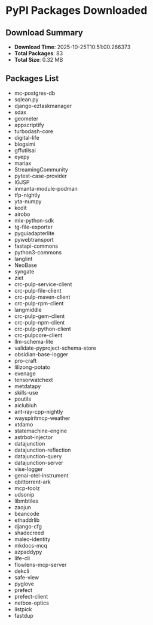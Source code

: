 # PyPI Packages Downloaded

## Download Summary
- **Download Time**: 2025-10-25T10:51:00.266373
- **Total Packages**: 83
- **Total Size**: 0.32 MB

## Packages List
- mc-postgres-db
- sqlean.py
- django-eztaskmanager
- sdax
- geometer
- appscriptify
- turbodash-core
- digital-life
- blogsimi
- gffutilsai
- eyepy
- mariax
- StreamingCommunity
- pytest-case-provider
- IGJSP
- inmanta-module-podman
- tfp-nightly
- yta-numpy
- kodit
- airobo
- mix-python-sdk
- tg-file-exporter
- pyguiadapterlite
- pywebtransport
- fastapi-commons
- python3-commons
- langlint
- NeoBase
- syngate
- ziet
- crc-pulp-service-client
- crc-pulp-file-client
- crc-pulp-maven-client
- crc-pulp-rpm-client
- langmiddle
- crc-pulp-gem-client
- crc-pulp-npm-client
- crc-pulp-python-client
- crc-pulpcore-client
- llm-schema-lite
- validate-pyproject-schema-store
- obsidian-base-logger
- pro-craft
- lilizong-potato
- evenage
- tensorwatchext
- metdatapy
- skills-use
- poutils
- aiclubiuh
- ant-ray-cpp-nightly
- wayspiritmcp-weather
- xtdamo
- statemachine-engine
- astrbot-injector
- datajunction
- datajunction-reflection
- datajunction-query
- datajunction-server
- vise-logger
- genai-otel-instrument
- qbittorrent-ark
- mcp-toolz
- udsonip
- libmbtiles
- zaojun
- beancode
- ethaddrlib
- django-cfg
- shadecreed
- maleo-identity
- mkdocs-mcq
- azpaddypy
- life-cli
- flowlens-mcp-server
- dekcli
- safe-view
- pyglove
- prefect
- prefect-client
- netbox-optics
- listpick
- fastdup
